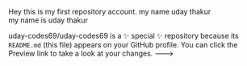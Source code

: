 Hey this is my first repository account. my name uday thakur
<br>
my name is uday thakur

uday-codes69/uday-codes69 is a ✨ special ✨ repository because its `README.md` (this file) appears on your GitHub profile.
You can click the Preview link to take a look at your changes.
--->
